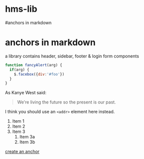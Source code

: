 # hms-lib
#anchors in markdown

# anchors in markdown
a library contains header, sidebar, footer &amp; login form components

```javascript
function fancyAlert(arg) {
  if(arg) {
    $.facebox({div:'#foo'})
  }
}
```

As Kanye West said:

> We're living the future so
> the present is our past.


I think you should use an
`<addr>` element here instead.

1. Item 1
1. Item 2
1. Item 3
   1. Item 3a
   1. Item 3b
 
[create an anchor](#anchors-in-markdown)
